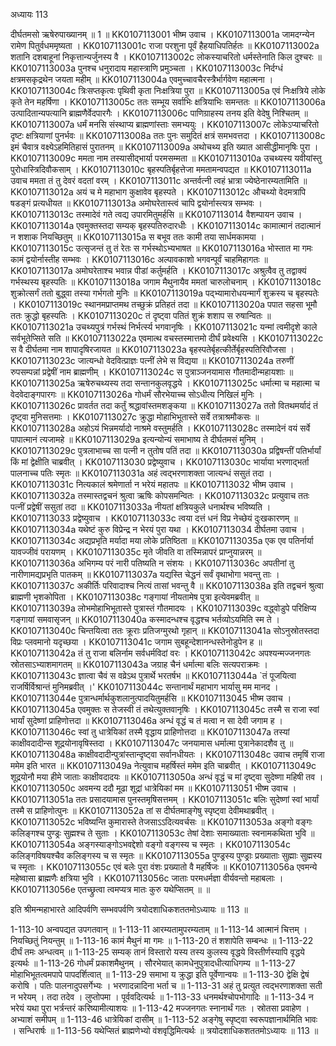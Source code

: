 अध्यायः 113

दीर्घतमसो ऋषेरुपाख्यानम् ॥ 1 ॥
KK0107113001	भीष्म उवाच ।
KK0107113001a	जामदग्न्येन रामेण पितुर्वधममृष्यता ।
KK0107113001c	राजा परशुना पूर्वं हैहयाधिपतिर्हतः ॥
KK0107113002a	शतानि दशबाहूनां निकृत्तान्यर्जुनस्य वै ।
KK0107113002c	लोकस्याचरितो धर्मस्तेनाति किल दुश्चरः ॥
KK0107113003a	पुनश्च धनुरादाय महास्त्राणि प्रमुञ्चता ।
KK0107113003c	निर्दग्धं क्षत्रमसकृद्रथेन जयता महीम् ॥
KK0107113004a	एवमुच्चावचैरस्त्रैर्भार्गवेण महात्मना ।
KK0107113004c	त्रिःसप्तकृत्वः पृथिवी कृता निःक्षत्रिया पुरा ॥
KK0107113005a	एवं निःक्षत्रिये लोके कृते तेन महर्षिणा ।
KK0107113005c	ततः सम्भूय सर्वाभिः क्षत्रियाभिः समन्ततः ॥
KK0107113006a	उत्पादितान्यपत्यानि ब्राह्मणैर्वेदपारगैः ।
KK0107113006c	पाणिग्राहस्य तनय इति वेदेषु निश्चितम् ॥
KK0107113007a	धर्मं मनसि संस्थाप्य ब्राह्मणांस्ताः समभ्ययुः ।
KK0107113007c	लोकेऽप्याचरितो दृष्टः क्षत्रियाणां पुनर्भवः ॥
KK0107113008a	ततः पुनः समुदितं क्षत्रं समभवत्तदा ।
KK0107113008c	इमं चैवात्र वक्ष्येऽहमितिहासं पुरातनम् ॥
KK0107113009a	अथोचथ्य इति ख्यात आसीद्धीमानृषिः पुरा ।
KK0107113009c	ममता नाम तस्यासीद्भार्या परमसम्मता ॥
KK0107113010a	उचथ्यस्य यवीयांस्तु पुरोधास्त्रिदिवौकसाम् ।
KK0107113010c	बृहस्पतिर्बृहत्तेजा ममतामन्वपद्यत ॥
KK0107113011a	उवाच ममता तं तु देवरं वदतां वरम् ।
KK0107113011c	अन्तर्वत्नी त्वहं भ्रात्रा ज्येष्ठेनारम्यतामिति ॥
KK0107113012a	अयं च मे महाभाग कुक्षावेव बृहस्पते ।
KK0107113012c	औचथ्यो वेदमत्रापि षडङ्गं प्रत्यधीयत ॥
KK0107113013a	अमोघरेतास्त्वं चापि द्वयोर्नास्त्यत्र सम्भवः ।
KK0107113013c	तस्मादेवं गते त्वद्य उपारमितुमर्हसि ॥
KK0107113014	वैशम्पायन उवाच ।
KK0107113014a	एवमुक्तस्तदा सम्यक् बृहस्पतिरुदारधीः ।
KK0107113014c	कामात्मानं तदात्मानं न शशाक नियच्छितुम् ॥
KK0107113015a	स बभूव ततः कामी तया सार्धमकामया ।
KK0107113015c	उत्सृजन्तं तु तं रेतः स गर्भस्थोऽभ्यभाषत ॥
KK0107113016a	भोस्तात मा गमः कामं द्वयोर्नास्तीह सम्भवः ।
KK0107113016c	अल्पावकाशो भगवन्पूर्वं चाहमिहागतः ॥
KK0107113017a	अमोघरेताश्च भवान्न पीडां कर्तुमर्हति ।
KK0107113017c	अश्रुत्वैव तु तद्वाक्यं गर्भस्थस्य बृहस्पतिः ॥
KK0107113018a	जगाम मैथुनायैव ममतां चारुलोचनाम् ।
KK0107113018c	शुक्रोत्सर्गं ततो बुद्ध्वा तस्या गर्भगतो मुनिः ॥
KK0107113019a	पद्भ्यामारोधयन्मार्गं शुक्रस्य च बृहस्पतेः ।
KK0107113019c	स्थानमप्राप्तमथ तच्छुक्रं प्रतिहतं तदा ॥
KK0107113020a	पपात सहसा भूमौ ततः क्रुद्धो बृहस्पतिः ।
KK0107113020c	तं दृष्ट्वा पतितं शुक्रं शशाप स रुषान्वितः ॥
KK0107113021a	उचथ्यपुत्रं गर्भस्थं निर्भर्त्स्य भगवानृषिः ।
KK0107113021c	यन्मां त्वमीदृशे काले सर्वभूतेप्सिते सति ॥
KK0107113022a	एवमात्थ वचस्तस्मात्तमो दीर्घं प्रवेक्ष्यसि ।
KK0107113022c	स वै दीर्घतमा नाम शापादृषिरजायत ॥
KK0107113023a	बृहस्पतेर्बृहत्कीर्तेर्बृहस्पतिरिवौजसा ।
KK0107113023c	जात्यन्धो वेदवित्प्राज्ञः पत्नीं लेभे स विद्यया ॥
KK0107113024a	तरुणीं रुपसम्पन्नां प्रद्वेषीं नाम ब्राह्मणीम् ।
KK0107113024c	स पुत्राञ्जनयामास गौतमादीन्महायशाः ॥
KK0107113025a	ऋषेरुचथ्यस्य तदा सन्तानकुलवृद्धये ।
KK0107113025c	धर्मात्मा च महात्मा च वेदवेदाङ्गपारगः ॥
KK0107113026a	गोधर्मं सौरभेयाच्च सोऽधीत्य निखिलं मुनिः ।
KK0107113026c	प्रावर्तत तदा कर्तुं श्रद्धावांस्तमशङ्कया ॥
KK0107113027a	ततो वितथमर्यादं तं दृष्ट्वा मुनिसत्तमाः ।
KK0107113027c	क्रुद्धा मोहाभिभूतास्ते सर्वे तत्राश्रमौकसः ॥
KK0107113028a	अहोऽयं भिन्नमर्यादो नाश्रमे वस्तुमर्हति ।
KK0107113028c	तस्मादेनं वयं सर्वे पापात्मानं त्यजामहे ॥
KK0107113029a	इत्यन्योन्यं समाभाष्य ते दीर्घतमसं मुनिम् ।
KK0107113029c	पुत्रलाभाच्च सा पत्नी न तुतोष पतिं तदा ॥
KK0107113030a	प्रद्विषन्तीं पतिर्भार्यां किं मां द्वेक्षीति चाब्रवीत् ।
KK0107113030	प्रद्वेष्युवाच ।
KK0107113030c	भार्याया भरणाद्भर्ता पालनाच्च पतिः स्मृतः ॥
KK0107113031a	अहं त्वद्भरणाशक्ता जात्यन्धं ससुतं तदा ।
KK0107113031c	नित्यकालं श्रमेणार्ता न भरेयं महातपः ॥
KK0107113032	भीष्म उवाच ।
KK0107113032a	तस्मास्तद्वचनं श्रुत्वा ऋषिः कोपसमन्वितः ।
KK0107113032c	प्रत्युवाच ततः पत्नीं प्रद्वेषीं ससुतां तदा ॥
KK0107113033a	नीयतां क्षत्रियकुले धनार्थश्च भविष्यति ।
KK0107113033	प्रद्वेष्युवाच ।
KK0107113033c	त्वया दत्तं धनं विप्र नेच्छेयं दुःखकारणम् ॥
KK0107113034a	यथेष्टं कुरु विप्रेन्द्र न भेरयं पुरा यथा ।
KK0107113034	दीर्घतमा उवाच ।
KK0107113034c	अद्यप्रभृति मर्यादा मया लोके प्रतिष्ठिता ॥
KK0107113035a	एक एव पतिर्नार्या यावज्जीवं परायणम् ।
KK0107113035c	मृते जीवति वा तस्मिन्नापरं प्राप्नुयान्नरम् ॥
KK0107113036a	अभिगम्य परं नारी पतिष्यति न संशयः ।
KK0107113036c	अपतीनां तु नारीणामद्यप्रभृति पातकम् ॥
KK0107113037a	यद्यस्ति चेद्धनं सर्वं वृथाभोगा भवन्तु ताः ।
KK0107113037c	अकीर्तिः परिवादाश्च नित्यं तासां भवन्तु वै ॥
KK0107113038a	इति तद्वचनं श्रुत्वा ब्राह्मणी भृशकोपिता ।
KK0107113038c	गङ्गायां नीयतामेष पुत्रा इत्येवमब्रवीत् ॥
KK0107113039a	लोभमोहाभिभूतास्ते पुत्रास्तं गौतमादयः ।
KK0107113039c	वद्ध्वोडुपे परिक्षिप्य गङ्गायां समवासृजन् ॥
KK0107113040a	कस्मादन्धश्च वृद्धश्च भर्तव्योऽयमिति स्म ते ।
KK0107113040c	चिन्तयित्वा ततः क्रूराः प्रतिजग्मुरथो गृहान् ॥
KK0107113041a	सोऽनुस्रोतस्तदा विप्रः प्लवमानो यदृच्छया ।
KK0107113041c	जगाम सुबहून्देशानन्धस्तेनोडुपेन ह ॥
KK0107113042a	तं तु राजा बलिर्नाम सर्वधर्मविदां वरः ।
KK0107113042c	अपश्यन्मज्जनगतः स्रोतसाऽभ्याशमागतम् ॥
KK0107113043a	जग्राह चैनं धर्मात्मा बलिः सत्यपराक्रमः ।
KK0107113043c	ज्ञात्वा चैवं स वव्रेऽथ पुत्रार्थे भरतर्षभ ॥
KK0107113044a	`तं पूजयित्वा राजर्षिर्विश्रान्तं मुनिमब्रवीत् ।'
KK0107113044c	सन्तानार्थं महाभाग भार्यासु मम मानद ।
KK0107113044e	पुत्रान्धर्मार्थकुशलानुत्पादयितुमर्हसि ॥
KK0107113045	भीष्म उवाच ।
KK0107113045a	एवमुक्तः स तेजस्वी तं तथेत्युक्तवानृषिः ।
KK0107113045c	तस्मै स राजा स्वां भार्यां सुदेष्णां प्राहिणोत्तदा ॥
KK0107113046a	अन्धं वृद्धं च तं मत्वा न सा देवी जगाम ह ।
KK0107113046c	स्वां तु धात्रेयिकां तस्मै वृद्धाय प्राहिणोत्तदा ॥
KK0107113047a	तस्यां काक्षीवदादीन्स शूद्रयोनावृषिस्तदा ।
KK0107113047c	जनयामास धर्मात्मा पुत्रानेकादशैव तु ॥
KK0107113048a	काक्षीवदादीन्पुत्रांस्तान्दृष्ट्वा सर्वानधीयतः ।
KK0107113048c	उवाच तमृषिं राजा ममेम इति भारत ॥
KK0107113049a	नेत्युवाच महर्षिस्तं ममेम इति चाब्रवीत् ।
KK0107113049c	शूद्रयोनौ मया हीमे जाताः काक्षीवदादयः ॥
KK0107113050a	अन्धं वृद्धं च मां दृष्ट्वा सुदेष्णा महिषी तव ।
KK0107113050c	अवमन्य ददौ मूढा शूद्रां धात्रेयिकां मम ॥
KK0107113051	भीष्म उवाच ।
KK0107113051a	ततः प्रसादयामास पुनस्तमृषिसत्तमम् ।
KK0107113051c	बलिः सुदेष्णां स्वां भार्यां तस्मै स प्राहिणोत्पुनः ॥
KK0107113052a	तां स दीर्घतमाङ्गेषु स्पृष्ट्वा देवीमथाब्रवीत् ।
KK0107113052c	भविष्यन्ति कुमारास्ते तेजसाऽऽदित्यवर्चसः ॥
KK0107113053a	अङ्गो वङ्गः कलिङ्गश्च पुण्ड्रः सुह्मश्च ते सुताः ।
KK0107113053c	तेषां देशाः समाख्याताः स्वनामकथिता भुवि ॥
KK0107113054a	अङ्गस्याङ्गोऽभवद्देशो वङ्गो वङ्गस्य च स्मृतः ।
KK0107113054c	कलिङ्गविषयश्चैव कलिङ्गस्य च स स्मृतः ॥
KK0107113055a	पुण्ड्रस्य पुण्ड्राः प्रख्याताः सुह्माः सुह्मस्य च स्मृताः ।
KK0107113055c	एवं बलेः पुरा वंशः प्रख्यातो वै महर्षिजः ॥
KK0107113056a	एवमन्ये महेष्वासा ब्राह्मणैः क्षत्रिया भुवि ।
KK0107113056c	जाताः परमधर्मज्ञा वीर्यवन्तो महाबलाः ।
KK0107113056e	एतच्छ्रुत्वा त्वमप्यत्र मातः कुरु यथेप्सितम् ॥ ॥

इति श्रीमन्महाभारते आदिपर्वणि सम्भवपर्वणि त्रयोदशाधिकशततमोऽध्यायः ॥ 113 ॥

1-113-10 अन्वपद्यत उपगतवान् ॥ 1-113-11 आरम्यतामुपरम्यताम् ॥ 1-113-14 आत्मानं चित्तम् । नियच्छितुं नियन्तुम् ॥ 1-113-16 कामं मैथुनं मा गमः ॥ 1-113-20 तं शशापेति सम्बन्धः ॥ 1-113-22 दीर्घं तमः अन्धत्वम् ॥ 1-113-25 सम्यक् तानं विस्तारो यस्य तस्य कुलस्य वृद्धये विस्तीर्णस्यापि वृद्धये इत्यर्थः ॥ 1-113-26 गोधर्मं प्रकाशमैथुनम् । सौरभेयात् कामधेनुपुत्रादधीत्याधिगम्य ॥ 1-113-27 मोहाभिभूतत्वमपापे पापदर्शित्वात् ॥ 1-113-29 समाभा य क्रुद्धा इति पूर्वेणान्वयः ॥ 1-113-30 द्वेक्षि द्वेषं करोषि । पतिः पालनादुपसर्गेभ्यः । भरणादन्नादिना भर्ता च ॥ 1-113-31 अहं तु प्रत्युत त्वद्भरणाशक्ता सती न भरेयम् । तदा तदेव । लुप्तोपमा । पूर्ववदित्यर्थः ॥ 1-113-33 धनमर्थश्चोपभोगादिः ॥ 1-113-34 न भरेयं यथा पुरा भर्त्रन्तरं करिष्यामीत्याशयः ॥ 1-113-42 मज्जनगतः स्नानार्थं गतः । स्रोतसा प्रवाहेण । अभ्याशं समीपम् ॥ 1-113-46 धात्रेयिकां दासीम् ॥ 1-113-52 अङ्गेषु स्पृष्ट्वा स्वरूपज्ञानार्थमिति भावः । सन्धिरार्षः ॥ 1-113-56 यथेप्सितं ब्राह्मणेभ्यो वंशवृद्धिमित्यर्थः ॥ त्रयोदशाधिकशततमोऽध्यायः ॥ 113 ॥
